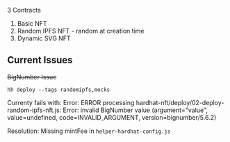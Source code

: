 3 Contracts

1. Basic NFT
2. Random IPFS NFT - random at creation time
3. Dynamic SVG NFT

## Current Issues

~~BigNumber Issue~~

```
hh deploy --tags randomipfs,mocks
```

Currenty fails with:
Error: ERROR processing hardhat-nft/deploy/02-deploy-random-ipfs-nft.js:
Error: invalid BigNumber value (argument="value", value=undefined, code=INVALID_ARGUMENT, version=bignumber/5.6.2)

Resolution:
Missing mintFee in `helper-hardhat-config.js`

